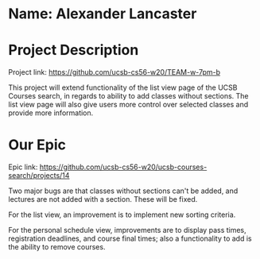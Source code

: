 # Name: Alexander Lancaster

# Project Description

Project link: <https://github.com/ucsb-cs56-w20/TEAM-w-7pm-b>

This project will extend functionality of the
list view page of the UCSB Courses search, in regards to 
ability to add classes without sections. The list view page will also
give users more control over selected classes and provide 
more information.

# Our Epic

Epic link: <https://github.com/ucsb-cs56-w20/ucsb-courses-search/projects/14>

Two major bugs are that classes without sections can't be added,
and lectures are not added with a section. These will be fixed.

For the list view, an improvement is to implement new sorting criteria. 

For the personal schedule view, improvements are
to display pass times, registration deadlines, and course final times;
also a functionality to add is the ability to remove courses.

